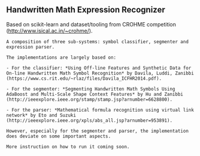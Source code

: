 ## Handwritten Math Expression Recognizer

Based on scikit-learn and dataset/tooling from CROHME competition (http://www.isical.ac.in/~crohme/).
    
    A composition of three sub-systems: symbol classifier, segmenter and expression parser.

    The implementations are largely based on:

    - For the classifier: *Using Off-line Features and Synthetic Data for On-line Handwritten Math Symbol Recognition* by Davila, Luddi, Zanibbi (https://www.cs.rit.edu/~rlaz/files/Davila_ICFHR2014.pdf).

    - For the segmenter: *Segmenting Handwritten Math Symbols Using AdaBoost and Multi-Scale Shape Context Features* by Hu and Zanibbi (http://ieeexplore.ieee.org/stamp/stamp.jsp?arnumber=6628800).

    - For the parser: *Mathematical formula recognition using virtual link network* by Eto and Suzuki
    (http://ieeexplore.ieee.org/xpls/abs_all.jsp?arnumber=953891).

    However, especially for the segmenter and parser, the implementation does deviate on some important aspects.
        
    More instruction on how to run it coming soon.
